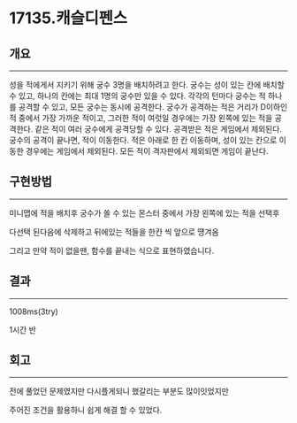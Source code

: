 # 17135.캐슬디펜스




## 개요

---

성을 적에게서 지키기 위해 궁수 3명을 배치하려고 한다. 궁수는 성이 있는 칸에 배치할 수 있고, 하나의 칸에는 최대 1명의 궁수만 있을 수 있다. 각각의 턴마다 궁수는 적 하나를 공격할 수 있고, 모든 궁수는 동시에 공격한다. 궁수가 공격하는 적은 거리가 D이하인 적 중에서 가장 가까운 적이고, 그러한 적이 여럿일 경우에는 가장 왼쪽에 있는 적을 공격한다. 같은 적이 여러 궁수에게 공격당할 수 있다. 공격받은 적은 게임에서 제외된다. 궁수의 공격이 끝나면, 적이 이동한다. 적은 아래로 한 칸 이동하며, 성이 있는 칸으로 이동한 경우에는 게임에서 제외된다. 모든 적이 격자판에서 제외되면 게임이 끝난다. 

## 구현방법

---

미니맵에 적을 배치후 궁수가 쏠 수 있는 몬스터 중에서 가장 왼쪽에 있는 적을 선택후

다선택 된다음에 삭제하고 뒤에있는 적들을 한칸 씩 앞으로 떙겨옴

그리고 만약 적이 없을땐, 함수를 끝내는 식으로 표현하였습니다.

 

## 결과

---

1008ms(3try)

1시간 반

## 회고

---

전에 풀었던 문제였지만 다시플게되니 했갈리는 부분도 많이잇었지만

주어진 조건을 활용하니 쉽게 해결 할 수 있었다.